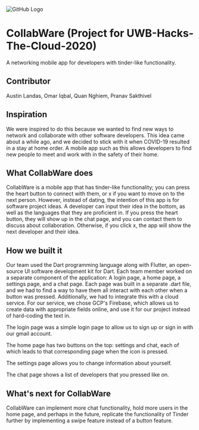 ![GitHub Logo](https://cdn.discordapp.com/attachments/684175502340390963/701520952349032568/bce59262-db3b-4a2b-bf0b-ade276fbac6d_200x200.png)

# CollabWare (Project for UWB-Hacks-The-Cloud-2020)
A networking mobile app for developers with tinder-like functionality.

## Contributor
Austin Landas, 
Omar Iqbal, 
Quan Nghiem, 
Pranav Sakthivel

## Inspiration
We were inspired to do this because we wanted to find new ways to network and collaborate with other software developers. This idea came about a while ago, and we decided to stick with it when COVID-19 resulted in a stay at home order. A mobile app such as this allows developers to find new people to meet and work with in the safety of their home.

## What CollabWare does
CollabWare is a mobile app that has tinder-like functionality; you can press the heart button to connect with them, or x if you want to move on to the next person. However, instead of dating, the intention of this app is for software project ideas. A developer can input their idea in the bottom, as well as the languages that they are proficient in. If you press the heart button, they will show up in the chat page, and you can contact them to discuss about collaboration. Otherwise, if you click x, the app will show the next developer and their idea.

## How we built it
Our team used the Dart programming language along with Flutter, an open-source UI software development kit for Dart. Each team member worked on a separate component of the application: A login page, a home page, a settings page, and a chat page. Each page was built in a separate .dart file, and we had to find a way to have them all interact with each other when a button was pressed. Additionally, we had to integrate this with a cloud service. For our service, we chose GCP's Firebase, which allows us to create data with appropriate fields online, and use it for our project instead of hard-coding the text in.

The login page was a simple login page to allow us to sign up or sign in with our gmail account.

The home page has two buttons on the top: settings and chat, each of which leads to that corresponding page when the icon is pressed.

The settings page allows you to change information about yourself.

The chat page shows a list of developers that you pressed like on.

## What's next for CollabWare
CollabWare can implement more chat functionality, hold more users in the home page, and perhaps in the future, replicate the functionality of Tinder further by implementing a swipe feature instead of a button feature.
